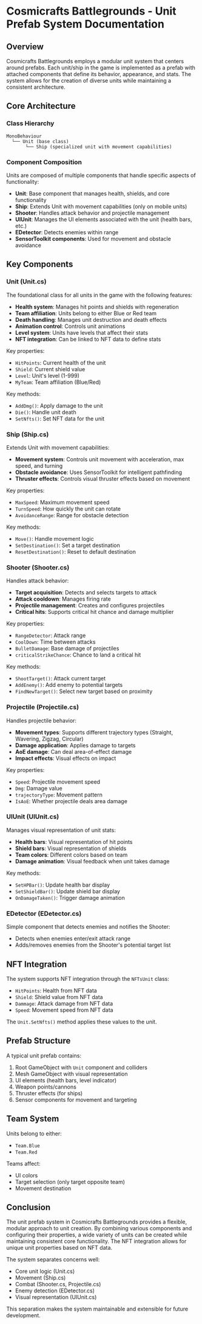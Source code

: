 # Cosmicrafts Battlegrounds - Unit Prefab System Documentation

## Overview

Cosmicrafts Battlegrounds employs a modular unit system that centers around prefabs. Each unit/ship in the game is implemented as a prefab with attached components that define its behavior, appearance, and stats. The system allows for the creation of diverse units while maintaining a consistent architecture.

## Core Architecture

### Class Hierarchy

```
MonoBehaviour
  └── Unit (base class)
       └── Ship (specialized unit with movement capabilities)
```

### Component Composition

Units are composed of multiple components that handle specific aspects of functionality:

- **Unit**: Base component that manages health, shields, and core functionality
- **Ship**: Extends Unit with movement capabilities (only on mobile units)
- **Shooter**: Handles attack behavior and projectile management
- **UIUnit**: Manages the UI elements associated with the unit (health bars, etc.)
- **EDetector**: Detects enemies within range
- **SensorToolkit components**: Used for movement and obstacle avoidance

## Key Components

### Unit (Unit.cs)

The foundational class for all units in the game with the following features:

- **Health system**: Manages hit points and shields with regeneration
- **Team affiliation**: Units belong to either Blue or Red team
- **Death handling**: Manages unit destruction and death effects
- **Animation control**: Controls unit animations
- **Level system**: Units have levels that affect their stats
- **NFT integration**: Can be linked to NFT data to define stats

Key properties:
- `HitPoints`: Current health of the unit
- `Shield`: Current shield value
- `Level`: Unit's level (1-999)
- `MyTeam`: Team affiliation (Blue/Red)

Key methods:
- `AddDmg()`: Apply damage to the unit
- `Die()`: Handle unit death
- `SetNfts()`: Set NFT data for the unit

### Ship (Ship.cs)

Extends Unit with movement capabilities:

- **Movement system**: Controls unit movement with acceleration, max speed, and turning
- **Obstacle avoidance**: Uses SensorToolkit for intelligent pathfinding
- **Thruster effects**: Controls visual thruster effects based on movement

Key properties:
- `MaxSpeed`: Maximum movement speed
- `TurnSpeed`: How quickly the unit can rotate
- `AvoidanceRange`: Range for obstacle detection

Key methods:
- `Move()`: Handle movement logic
- `SetDestination()`: Set a target destination
- `ResetDestination()`: Reset to default destination

### Shooter (Shooter.cs)

Handles attack behavior:

- **Target acquisition**: Detects and selects targets to attack
- **Attack cooldown**: Manages firing rate
- **Projectile management**: Creates and configures projectiles
- **Critical hits**: Supports critical hit chance and damage multiplier

Key properties:
- `RangeDetector`: Attack range
- `CoolDown`: Time between attacks
- `BulletDamage`: Base damage of projectiles
- `criticalStrikeChance`: Chance to land a critical hit

Key methods:
- `ShootTarget()`: Attack current target
- `AddEnemy()`: Add enemy to potential targets
- `FindNewTarget()`: Select new target based on proximity

### Projectile (Projectile.cs)

Handles projectile behavior:

- **Movement types**: Supports different trajectory types (Straight, Wavering, Zigzag, Circular)
- **Damage application**: Applies damage to targets
- **AoE damage**: Can deal area-of-effect damage
- **Impact effects**: Visual effects on impact

Key properties:
- `Speed`: Projectile movement speed
- `Dmg`: Damage value
- `trajectoryType`: Movement pattern
- `IsAoE`: Whether projectile deals area damage

### UIUnit (UIUnit.cs)

Manages visual representation of unit stats:

- **Health bars**: Visual representation of hit points
- **Shield bars**: Visual representation of shields
- **Team colors**: Different colors based on team
- **Damage animation**: Visual feedback when unit takes damage

Key methods:
- `SetHPBar()`: Update health bar display
- `SetShieldBar()`: Update shield bar display
- `OnDamageTaken()`: Trigger damage animation

### EDetector (EDetector.cs)

Simple component that detects enemies and notifies the Shooter:

- Detects when enemies enter/exit attack range
- Adds/removes enemies from the Shooter's potential target list

## NFT Integration

The system supports NFT integration through the `NFTsUnit` class:

- `HitPoints`: Health from NFT data
- `Shield`: Shield value from NFT data
- `Dammage`: Attack damage from NFT data
- `Speed`: Movement speed from NFT data

The `Unit.SetNfts()` method applies these values to the unit.

## Prefab Structure

A typical unit prefab contains:

1. Root GameObject with `Unit` component and colliders
2. Mesh GameObject with visual representation
3. UI elements (health bars, level indicator)
4. Weapon points/cannons
5. Thruster effects (for ships)
6. Sensor components for movement and targeting

## Team System

Units belong to either:
- `Team.Blue`
- `Team.Red`

Teams affect:
- UI colors
- Target selection (only target opposite team)
- Movement destination

## Conclusion

The unit prefab system in Cosmicrafts Battlegrounds provides a flexible, modular approach to unit creation. By combining various components and configuring their properties, a wide variety of units can be created while maintaining consistent core functionality. The NFT integration allows for unique unit properties based on NFT data.

The system separates concerns well:
- Core unit logic (Unit.cs)
- Movement (Ship.cs)
- Combat (Shooter.cs, Projectile.cs)
- Enemy detection (EDetector.cs)
- Visual representation (UIUnit.cs)

This separation makes the system maintainable and extensible for future development. 